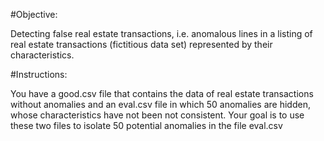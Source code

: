 #Objective:

Detecting false real estate transactions, i.e. anomalous lines in a listing of real estate transactions (fictitious data set) represented by their characteristics.

#Instructions:

You have a good.csv file that contains the data of real estate transactions without anomalies and an eval.csv file in which 50 anomalies are hidden, whose characteristics have not been not consistent.
Your goal is to use these two files to isolate 50 potential anomalies in the file eval.csv
